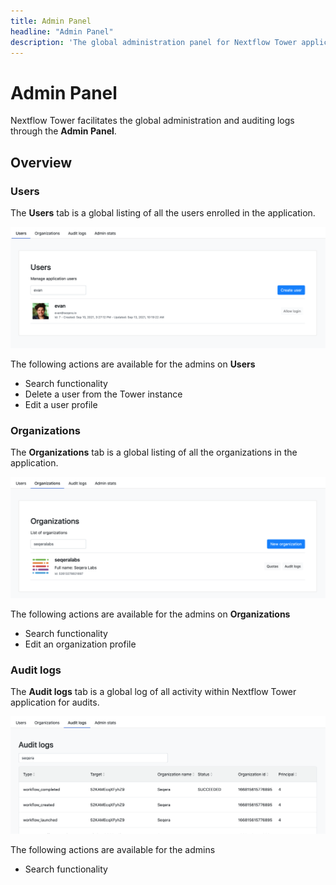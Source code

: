 ```yaml
---
title: Admin Panel
headline: "Admin Panel"
description: 'The global administration panel for Nextflow Tower application.'
---
```


# Admin Panel

Nextflow Tower facilitates the global administration and auditing logs through the **Admin Panel**.


## Overview

### Users 

The **Users** tab is a global listing of all the users enrolled in the application. 

![](_images/admin_panel_users.png) 

The following actions are available for the admins on **Users**

- Search functionality
- Delete a user from the Tower instance
- Edit a user profile 

### Organizations 

The **Organizations** tab is a global listing of all the organizations in the application. 

![](_images/admin_panel_orgs.png) 

The following actions are available for the admins on **Organizations**

- Search functionality
- Edit an organization profile 



### Audit logs 

The **Audit logs** tab is a global log of all activity within Nextflow Tower application for audits.

![](_images/admin_panel_logs.png) 

The following actions are available for the admins 

- Search functionality


